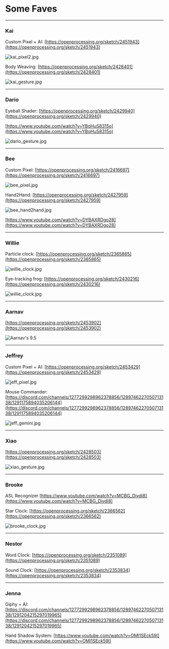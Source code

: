 # Some Faves

---

### Kai 

Custom Pixel + AI: [https://openprocessing.org/sketch/2451943](https://openprocessing.org/sketch/2451943)

![kai_pixel2.jpg](images/faves/kai_pixel2.jpg)

Body Weaving: [https://openprocessing.org/sketch/2428401](https://openprocessing.org/sketch/2428401)

![kai_gesture.jpg](images/faves/kai_gesture.jpg)

---

### Dario


Eyeball Shader: [https://openprocessing.org/sketch/2429940](https://openprocessing.org/sketch/2429940)

[https://www.youtube.com/watch?v=YBoHuS8315o](https://www.youtube.com/watch?v=YBoHuS8315o)

![dario_gesture.jpg](images/faves/dario_gesture.jpg)


---

### Bee 

Custom Pixel: [https://openprocessing.org/sketch/2416697](https://openprocessing.org/sketch/2416697)

![bee_pixel.jpg](images/faves/bee_pixel.jpg)

Hand2Hand: [https://openprocessing.org/sketch/2427959](https://openprocessing.org/sketch/2427959)

![bee_hand2hand.jpg](images/faves/bee_hand2hand.jpg)

[https://www.youtube.com/watch?v=DYBAXRDgo28](https://www.youtube.com/watch?v=DYBAXRDgo28)

---

### Willie

Particle clock: [https://openprocessing.org/sketch/2365865](https://openprocessing.org/sketch/2365865)

![willie_clock.jpg](images/faves/willie_clock.jpg)

Eye-tracking frog: [https://openprocessing.org/sketch/2430216](https://openprocessing.org/sketch/2430216)

![willie_clock.jpg](images/faves/willie_frog.jpg)


---

### Aarnav

[https://openprocessing.org/sketch/2453902](https://openprocessing.org/sketch/2453902)

![Aarnav's 9.5](images/faves/aarnav_p5-composite_00001_.jpg)

---

### Jeffrey

Custom Pixel + AI: [https://openprocessing.org/sketch/2453429](https://openprocessing.org/sketch/2453429)

![jeff_pixel.jpg](images/faves/jeff_pixel.jpg)

Mouse Commander: [https://discord.com/channels/1277299298962378856/1289746227050713138/1291175894035206144](https://discord.com/channels/1277299298962378856/1289746227050713138/1291175894035206144)

![jeff_gemini.jpg](images/faves/jeff_gemini.jpg)

---

### Xiao 

[https://openprocessing.org/sketch/2428503](https://openprocessing.org/sketch/2428503)

![xiao_gesture.jpg](images/faves/xiao_gesture.jpg)

---

### Brooke

ASL Recognizer [https://www.youtube.com/watch?v=MCBG_Divdi8](https://www.youtube.com/watch?v=MCBG_Divdi8)

Star Clock: [https://openprocessing.org/sketch/2366562](https://openprocessing.org/sketch/2366562)

![brooke_clock.jpg](images/faves/brooke_clock.jpg)

---

### Nestor

Word Clock: [https://openprocessing.org/sketch/2351089](https://openprocessing.org/sketch/2351089)

Sound Clock: [https://openprocessing.org/sketch/2353834](https://openprocessing.org/sketch/2353834)

---

### Jenna 

Giphy + AI: [https://discord.com/channels/1277299298962378856/1289746227050713138/1291204215297019965](https://discord.com/channels/1277299298962378856/1289746227050713138/1291204215297019965)

Hand Shadow System: [https://www.youtube.com/watch?v=OMl1SEck59I](https://www.youtube.com/watch?v=OMl1SEck59I)
